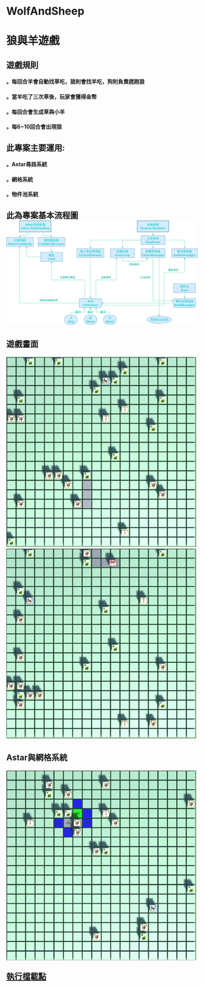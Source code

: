 # WolfAndSheep


<h1>狼與羊遊戲

<h2>遊戲規則  
<h4>。每回合羊會自動找草吃，狼則會找羊吃，狗則負責趕跑狼  
<h4>。當羊吃了三次草後，玩家會獲得金幣  
<h4>。每回合會生成草與小羊  
<h4>。每6~10回合會出現狼  
  
    
<h2>此專案主要運用:  
<h4>。Astar尋路系統  
<h4>。網格系統  
<h4>。物件池系統  
    
    
<h2>此為專案基本流程圖  
  
<img src="https://github.com/silent717120/WolfAndSheep/blob/main/Introduce/System.png">  
  
<h2>遊戲畫面  
<p float="left">
  <img width="500" height="500" src="https://github.com/silent717120/WolfAndSheep/blob/main/Introduce/In1.gif">  
  <img width="500" height="500" src="https://github.com/silent717120/WolfAndSheep/blob/main/Introduce/In2.gif">  
</p> 
<h2>Astar與網格系統  
<p float="left">
  <img width="500" height="500" src="https://github.com/silent717120/WolfAndSheep/blob/main/Introduce/In3.gif">  
</p> 
  
[執行檔載點](https://drive.google.com/file/d/1zeOXxqpUpn2Iz5o9qaX9y3PEMu7NPtFs/view?usp=sharing/ "downloadlink")
